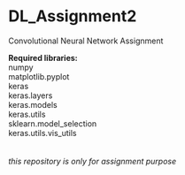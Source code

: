# DL_Assignment2
Convolutional Neural Network Assignment

**Required libraries:** \
numpy \
matplotlib.pyplot \
keras \
keras.layers \
keras.models \
keras.utils \
sklearn.model_selection \
keras.utils.vis_utils \
\
\
*this repository is only for assignment purpose*
